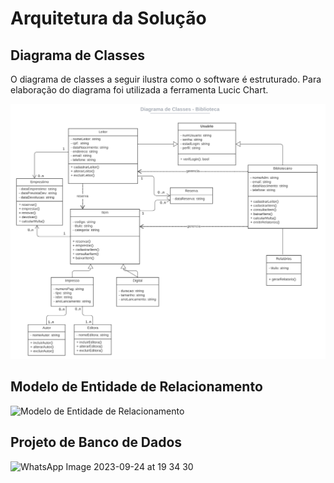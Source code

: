 # Arquitetura da Solução

## Diagrama de Classes

O diagrama de classes a seguir ilustra como o software é estruturado. Para elaboração do diagrama foi utilizada a ferramenta Lucic Chart.

![Diagrama de Classes](IMG/DiagramaClasses.png)

## Modelo de Entidade de Relacionamento

![Modelo de Entidade de Relacionamento](https://github.com/ICEI-PUC-Minas-PMV-ADS/pmv-ads-2023-2-e2-proj-int-t1-time1-projetobiblioteca/assets/101235591/7c34cbac-9f9f-4f82-ae69-9334bc5fa94c)


## Projeto de Banco de Dados

![WhatsApp Image 2023-09-24 at 19 34 30](https://github.com/ICEI-PUC-Minas-PMV-ADS/pmv-ads-2023-2-e2-proj-int-t1-time1-projetobiblioteca/assets/101235591/4c8ec132-0d69-460f-9dbe-3e8dc4af5f36)
